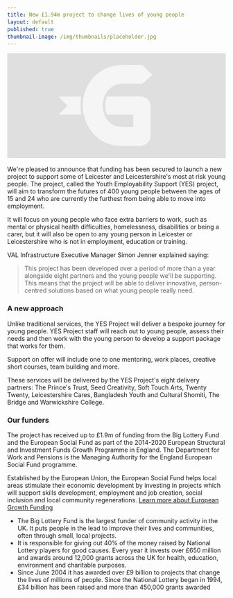 ```yaml
---
title: New £1.94m project to change lives of young people
layout: default
published: true
thumbnail-image: /img/thumbnails/placeholder.jpg
---
```


![Alt text](/img/placeholder.jpg)

We're pleased to announce that funding has been secured to launch a new project to support some of Leicester and Leicestershire's most at risk young people. The project, called the Youth Employability Support (YES) project, will aim to transform the futures of 400 young people between the ages of 15 and 24 who are currently the furthest from being able to move into employment.

It will focus on young people who face extra barriers to work, such as mental or physical health difficulties, homelessness, disabilities or being a carer, but it will also be open to any young person in Leicester or Leicestershire who is not in employment, education or training.

VAL Infrastructure Executive Manager Simon Jenner explained saying:

> This project has been developed over a period of more than a year alongside eight partners and the young people we'll be supporting. This means that the project will be able to deliver innovative, person-centred solutions based on what young people really need.

### A new approach

Unlike traditional services, the YES Project will deliver a bespoke journey for young people. YES Project staff will reach out to young people, assess their needs and then work with the young person to develop a support package that works for them.

Support on offer will include one to one mentoring, work places, creative short courses, team building and more.

These services will be delivered by the YES Project's eight delivery partners: The Prince's Trust, Seed Creativity, Soft Touch Arts, Twenty Twenty, Leicestershire Cares, Bangladesh Youth and Cultural Shomiti, The Bridge and Warwickshire College.

### Our funders

The project has received up to £1.9m of funding from the Big Lottery Fund and the European Social Fund as part of the 2014-2020 European Structural and Investment Funds Growth Programme in England. The Department for Work and Pensions is the Managing Authority for the England European Social Fund programme.

Established by the European Union, the European Social Fund helps local areas stimulate their economic development by investing in projects which will support skills development, employment and job creation, social inclusion and local community regenerations. [Learn more about European Growth Funding](https://www.gov.uk/european-growth-funding)

* The Big Lottery Fund is the largest funder of community activity in the UK. It puts people in the lead to improve their lives and communities, often through small, local projects.
* It is responsible for giving out 40% of the money raised by National Lottery players for good causes. Every year it invests over £650 million and awards around 12,000 grants across the UK for health, education, environment and charitable purposes.
* Since June 2004 it has awarded over £9 billion to projects that change the lives of millions of people. Since the National Lottery began in 1994, £34 billion has been raised and more than 450,000 grants awarded

